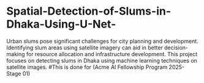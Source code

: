 # Spatial-Detection-of-Slums-in-Dhaka-Using-U-Net-
Urban slums pose significant challenges for city planning and development. Identifying slum areas using satellite imagery can aid in better decision-making for resource allocation and infrastructure development. This project focuses on detecting slums in Dhaka using machine learning techniques on satellite images.
 #This is done for (Acme AI Fellowship Program 2025- Stage 01)

